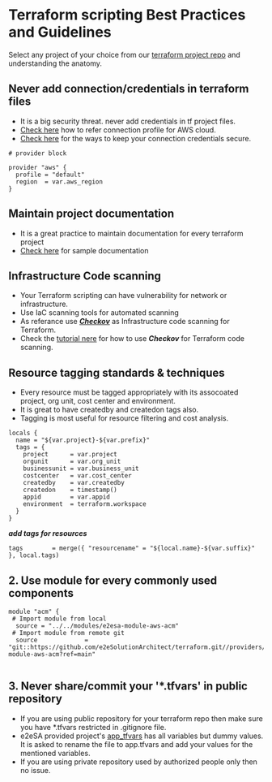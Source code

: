 
# Terraform scripting Best Practices and Guidelines

Select any project of your choice from our [terraform project repo](https://github.com/e2eSolutionArchitect/terraform/tree/main/providers/) and understanding the anatomy.

## Never add connection/credentials in terraform files
- It is a big security threat. never add credentials in tf project files. 
- [Check here](https://github.com/e2eSolutionArchitect/terraform/blob/main/providers/aws/examples/template-e2esa-aws/versions.tf) how to refer connection profile for AWS cloud.
- [Check here]() for the ways to keep your connection credentials secure.

```
# provider block

provider "aws" {
  profile = "default"
  region  = var.aws_region
}
```

## Maintain project documentation

- It is a great practice to maintain documentation for every terraform project
- [Check here](https://github.com/e2eSolutionArchitect/terraform/tree/main/providers/aws/examples/template-e2esa-aws#readme) for sample documentation

## Infrastructure Code scanning 

- Your Terraform scripting can have vulnerability for network or infrastructure.
- Use IaC scanning tools for automated scanning
- As referance use [***Checkov***](https://github.com/e2eSolutionArchitect/terraform/tree/main/checknov) as Infrastructure code scanning for Terraform.
- Check the [tutorial nere](https://www.youtube.com/watch?v=bAkwvmZ7OGA) for how to use ***Checkov*** for Terraform code scanning.

## Resource tagging standards & techniques
- Every resource must be tagged appropriately with its assocoated project, org unit, cost center and environment. 
- It is great to have createdby and createdon tags also. 
- Tagging is most useful for resource filtering and cost analysis. 

```
locals {
  name = "${var.project}-${var.prefix}"
  tags = {
    project      = var.project
    orgunit      = var.org_unit
    businessunit = var.business_unit
    costcenter   = var.cost_center
    createdby    = var.createdby
    createdon    = timestamp()
    appid        = var.appid
    environment  = terraform.workspace
  }
}

```
***add tags for resources***
```
tags        = merge({ "resourcename" = "${local.name}-${var.suffix}" }, local.tags)
```

## 2. Use module for every commonly used components

```
module "acm" {
 # Import module from local
  source = "../../modules/e2esa-module-aws-acm"
 # Import module from remote git
  source             = "git::https://github.com/e2eSolutionArchitect/terraform.git//providers/aws/modules/e2esa-module-aws-acm?ref=main"
  
```

## 3. Never share/commit your '*.tfvars' in public repository 

- If you are using public repository for your terraform repo then make sure you have *.tfvars restricted in .gitignore file. 
- e2eSA provided project's [app_tfvars](https://github.com/e2eSolutionArchitect/terraform/blob/main/providers/aws/examples/e2esa-aws-acm/app_tfvars) has all variables but dummy values. It is asked to rename the file to app.tfvars and add your values for the mentioned variables. 
- If you are using  private repository used by authorized people only then no issue. 

